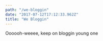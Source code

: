 ```yaml
---
path: "/we-bloggin"
date: "2017-07-12T17:12:33.962Z"
title: "We Bloggin"
---
```


Oooooh-weeee, keep on bloggin young one